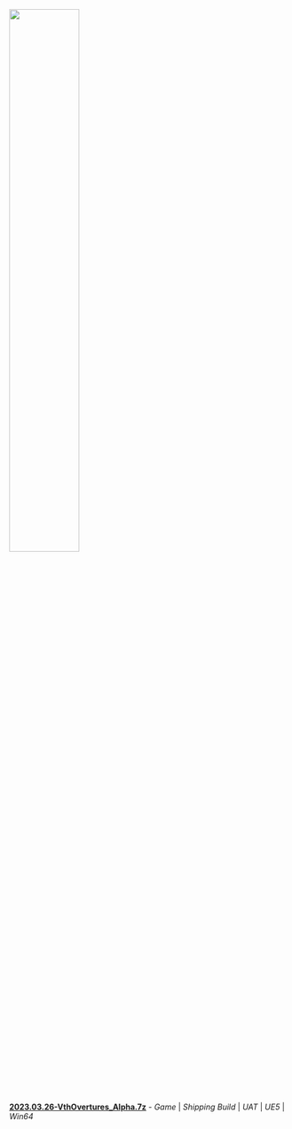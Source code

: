 <img src="https://github.com/william-wml/VthOvetures/blob/experimental/Art/GameSplash.png" width="50%" height="50%"> 

[__2023.03.26-VthOvertures_Alpha.7z__](https://github.com/william-wml/VthOvetures/releases/tag/Virtual-tiny-House) - *Game* | *Shipping Build* | *UAT* | *UE5* | *Win64*
